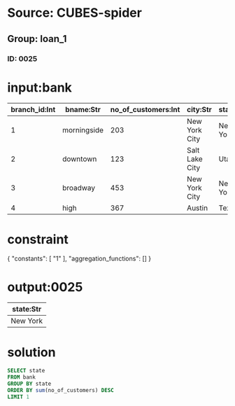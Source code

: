 # Source: CUBES-spider
## Group: loan_1
### ID: 0025

# input:bank

| branch_id:Int | bname:Str | no_of_customers:Int | city:Str | state:Str |
|---|---|---|---|---|
| 1 | morningside | 203 | New York City | New York |
| 2 | downtown | 123 | Salt Lake City | Utah |
| 3 | broadway | 453 | New York City | New York |
| 4 | high | 367 | Austin | Texas |

# constraint

{
  "constants": [
    "1"
  ],
  "aggregation_functions": []
}

# output:0025

| state:Str |
|---|
| New York |

# solution

```sql
SELECT state
FROM bank
GROUP BY state
ORDER BY sum(no_of_customers) DESC
LIMIT 1
```
